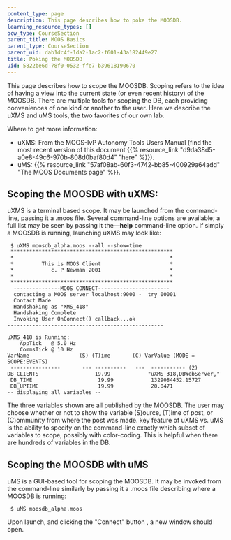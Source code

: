 ```yaml
---
content_type: page
description: This page describes how to poke the MOOSDB.
learning_resource_types: []
ocw_type: CourseSection
parent_title: MOOS Basics
parent_type: CourseSection
parent_uid: dab1dc4f-1da2-1ac2-f601-43a182449e27
title: Poking the MOOSDB
uid: 5822be6d-78f0-0532-ffe7-b39618190670
---
```


This page describes how to scope the MOOSDB. Scoping refers to the idea of having a view into the current state (or even recent history) of the MOOSDB. There are multiple tools for scoping the DB, each providing conveniences of one kind or another to the user. Here we describe the uXMS and uMS tools, the two favorites of our own lab.

Where to get more information:

*   uXMS: From the MOOS-IvP Autonomy Tools Users Manual (find the most recent version of this document {{% resource_link "d9da38d5-a0e8-49c6-970b-808d0baf80d4" "here" %}}).
*   uMS: {{% resource_link "57af08ab-60f3-4742-bb85-400929a64add" "The MOOS Documents page" %}}.

Scoping the MOOSDB with uXMS:
-----------------------------

uXMS is a terminal based scope. It may be launched from the command-line, passing it a .moos file. Several command-line options are available; a full list may be seen by passing it the—**help** command-line option. If simply a MOOSDB is running, launching uXMS may look like:

```
 $ uXMS moosdb_alpha.moos --all --show=time    
 ****************************************************    
 *                                                  *    						   
 *         This is MOOS Client                      *                 
 *            c. P Newman 2001                      *                
 *                                                  *                                                                                                      
 ****************************************************    
  ---------------MOOS CONNECT-----------------------     
  contacting a MOOS server localhost:9000 -  try 00001       
  Contact Made      
  Handshaking as "XMS_418"      
  Handshaking Complete      
  Invoking User OnConnect() callback...ok    
--------------------------------------------------    
 
uXMS_418 is Running:   	       
    AppTick   @ 5.0 Hz   	       
    CommsTick @ 10 Hz      
VarName                (S) (T)ime       (C) VarValue (MODE = SCOPE:EVENTS)    
 ----------------       --- ----------   ---  ----------- (2)     
DB_CLIENTS                  19.99            "uXMS_318,DBWebServer,"    
 DB_TIME                     19.99            1329084452.15727        
 DB_UPTIME                   19.99            20.0471      
-- displaying all variables -- 
```

The three variables shown are all published by the MOOSDB. The user may choose whether or not to show the variable (S)ource, (T)ime of post, or (C)ommunity from where the post was made. key feature of uXMS vs. uMS is the ability to specify on the command-line exactly which subset of variables to scope, possibly with color-coding. This is helpful when there are hundreds of variables in the DB.

Scoping the MOOSDB with uMS
---------------------------

uMS is a GUI-based tool for scoping the MOOSDB. It may be invoked from the command-line similarly by passing it a .moos file describing where a MOOSDB is running:

```
 $ uMS moosdb_alpha.moos 
```

Upon launch, and clicking the "Connect" button , a new window should open.